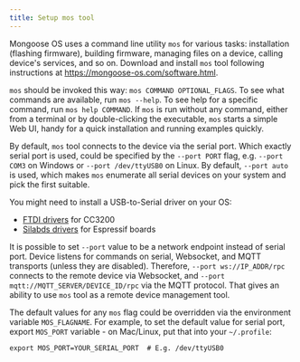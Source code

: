 ```yaml
---
title: Setup mos tool
---
```


Mongoose OS uses a command line utility `mos` for various tasks:
installation (flashing firmware), building firmware, managing files on
a device, calling device's services, and so on.
Download and install `mos` tool following instructions
at https://mongoose-os.com/software.html.

`mos` should be invoked this way: `mos COMMAND OPTIONAL_FLAGS`.
To see what commands are available, run `mos --help`. To see help for a
specific command, run `mos help COMMAND`. If `mos` is run without any
command, either from a terminal or by double-clicking the executable,
`mos` starts a simple Web UI, handy for a quick installation and running
examples quickly.

By default, `mos` tool connects to the device via the serial port. Which
exactly serial port is used, could be specified by the `--port PORT` flag,
e.g. `--port COM3` on Windows or `--port /dev/ttyUSB0` on Linux. By default,
`--port auto` is used, which makes `mos` enumerate all serial devices
on your system and pick the first suitable.

You might need to install a USB-to-Serial driver on your OS:

- [FTDI drivers](http://www.ftdichip.com/Drivers/VCP.htm) for CC3200
- [Silabds drivers](https://www.silabs.com/products/mcu/Pages/USBtoUARTBridgeVCPDrivers.aspx) for Espressif boards

It is possible to set `--port` value to be a network endpoint instead of
serial port. Device listens for commands on serial, Websocket, and MQTT
transports (unless they are disabled). Therefore, `--port ws://IP_ADDR/rpc`
connects to the remote device via Websocket, and
`--port mqtt://MQTT_SERVER/DEVICE_ID/rpc` via the MQTT protocol.
That gives an ability to use `mos` tool as a remote device management tool.

The default values for any `mos` flag could be overridden via the
environment variable `MOS_FLAGNAME`. For example, to set the default value
for serial port, export `MOS_PORT` variable - on Mac/Linux,
put that into your `~/.profile`:

```
export MOS_PORT=YOUR_SERIAL_PORT  # E.g. /dev/ttyUSB0
```
